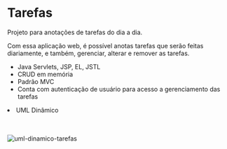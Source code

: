 # Tarefas
Projeto para anotações de tarefas do dia a dia.

Com essa aplicação web, é possível anotas tarefas que serão feitas diariamente, e também, gerenciar, alterar e remover as tarefas.

<ul>
  <li>Java Servlets, JSP, EL, JSTL</li>
  <li>CRUD em memória</li>
  <li>Padrão MVC </li>
  <li>Conta com autenticação de usuário para acesso a gerenciamento das tarefas </li>
</ul>
<li>UML Dinâmico</li>
<br><br>

![uml-dinamico-tarefas](https://user-images.githubusercontent.com/87671071/213829629-5ba94cce-4d26-4b7f-ac09-1e86abcc2b10.png)
